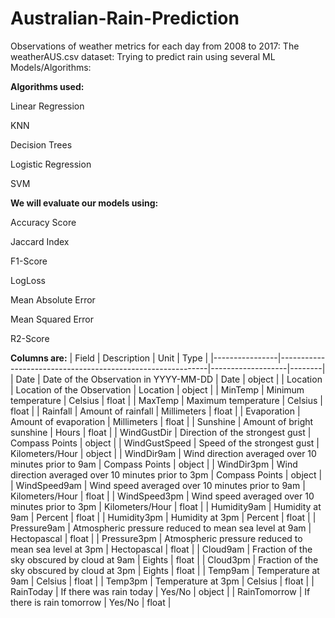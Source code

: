 # Australian-Rain-Prediction
Observations of weather metrics for each day from 2008 to 2017: The weatherAUS.csv dataset: Trying to predict rain using several ML Models/Algorithms:

**Algorithms used:**

  Linear Regression

  KNN

  Decision Trees

  Logistic Regression

  SVM

**We will evaluate our models using:**

  Accuracy Score

  Jaccard Index

  F1-Score

  LogLoss

  Mean Absolute Error

  Mean Squared Error
  
  R2-Score  

**Columns are:**
| Field          | Description                                                | Unit              | Type   |
|----------------|------------------------------------------------------------|-------------------|--------|
| Date           | Date of the Observation in YYYY-MM-DD                      | Date             | object |
| Location       | Location of the Observation                                | Location         | object |
| MinTemp        | Minimum temperature                                        | Celsius          | float  |
| MaxTemp        | Maximum temperature                                        | Celsius          | float  |
| Rainfall       | Amount of rainfall                                         | Millimeters      | float  |
| Evaporation    | Amount of evaporation                                      | Millimeters      | float  |
| Sunshine       | Amount of bright sunshine                                  | Hours            | float  |
| WindGustDir    | Direction of the strongest gust                            | Compass Points   | object |
| WindGustSpeed  | Speed of the strongest gust                                | Kilometers/Hour  | object |
| WindDir9am     | Wind direction averaged over 10 minutes prior to 9am       | Compass Points   | object |
| WindDir3pm     | Wind direction averaged over 10 minutes prior to 3pm       | Compass Points   | object |
| WindSpeed9am   | Wind speed averaged over 10 minutes prior to 9am           | Kilometers/Hour  | float  |
| WindSpeed3pm   | Wind speed averaged over 10 minutes prior to 3pm           | Kilometers/Hour  | float  |
| Humidity9am    | Humidity at 9am                                            | Percent          | float  |
| Humidity3pm    | Humidity at 3pm                                            | Percent          | float  |
| Pressure9am    | Atmospheric pressure reduced to mean sea level at 9am      | Hectopascal      | float  |
| Pressure3pm    | Atmospheric pressure reduced to mean sea level at 3pm      | Hectopascal      | float  |
| Cloud9am       | Fraction of the sky obscured by cloud at 9am               | Eights           | float  |
| Cloud3pm       | Fraction of the sky obscured by cloud at 3pm               | Eights           | float  |
| Temp9am        | Temperature at 9am                                         | Celsius          | float  |
| Temp3pm        | Temperature at 3pm                                         | Celsius          | float  |
| RainToday      | If there was rain today                                    | Yes/No           | object |
| RainTomorrow   | If there is rain tomorrow                                  | Yes/No           | float  |

